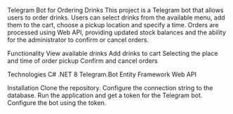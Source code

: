 Telegram Bot for Ordering Drinks
This project is a Telegram bot that allows users to order drinks. Users can select drinks from the available menu, 
add them to the cart, choose a pickup location and specify a time. Orders are processed using Web API, 
providing updated stock balances and the ability for the administrator to confirm or cancel orders.

Functionality
  View available drinks
  Add drinks to cart
  Selecting the place and time of order pickup
  Confirm and cancel orders

Technologies
  C#
  .NET 8
  Telegram.Bot
  Entity Framework
  Web API

Installation
  Clone the repository.
  Configure the connection string to the database.
  Run the application and get a token for the Telegram bot.
  Configure the bot using the token.
